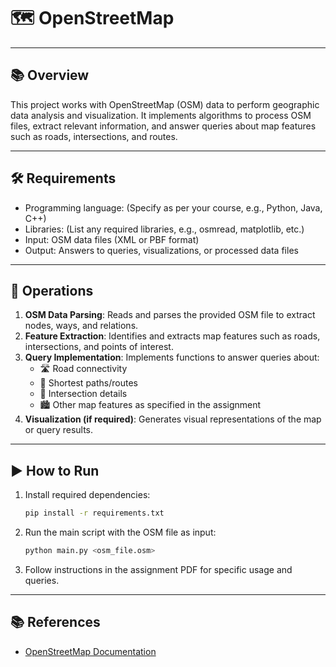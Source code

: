 # 🗺️ OpenStreetMap

---
## 📚 Overview

This project works with OpenStreetMap (OSM) data to perform geographic data analysis and visualization. It implements algorithms to process OSM files, extract relevant information, and answer queries about map features such as roads, intersections, and routes.

---
## 🛠️ Requirements

- Programming language: (Specify as per your course, e.g., Python, Java, C++)
- Libraries: (List any required libraries, e.g., osmread, matplotlib, etc.)
- Input: OSM data files (XML or PBF format)
- Output: Answers to queries, visualizations, or processed data files

---
## 📝 Operations

1. **OSM Data Parsing**: Reads and parses the provided OSM file to extract nodes, ways, and relations.
2. **Feature Extraction**: Identifies and extracts map features such as roads, intersections, and points of interest.
3. **Query Implementation**: Implements functions to answer queries about:
   - 🛣️ Road connectivity
   - 🚗 Shortest paths/routes
   - 🚦 Intersection details
   - 🏙️ Other map features as specified in the assignment
4. **Visualization (if required)**: Generates visual representations of the map or query results.

---
## ▶️ How to Run

1. Install required dependencies:
   ```bash
   pip install -r requirements.txt
   ```
2. Run the main script with the OSM file as input:
   ```bash
   python main.py <osm_file.osm>
   ```
3. Follow instructions in the assignment PDF for specific usage and queries.

---
## 📚 References

- [OpenStreetMap Documentation](https://wiki.openstreetmap.org/wiki/Main_Page)

